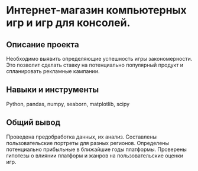 # Интернет-магазин компьютерных игр и игр для консолей.

## Описание проекта
Необходимо выявить определяющие успешность игры закономерности. Это позволит сделать ставку на потенциально популярный продукт и спланировать рекламные кампании.

## Навыки и инструменты
Python, pandas, numpy, seaborn, matplotlib, scipy

## Общий вывод
Проведена предобработка данных, их анализ. Составлены пользовательские портреты для разных регионов. Определены потенциально прибыльные в ближайшие годы платформы. Проверены гипотезы о влиянии платформ и жанров на пользовательские оценки игр.
